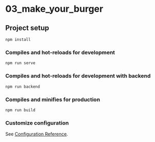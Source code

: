 # 03_make_your_burger

## Project setup
```
npm install
```

### Compiles and hot-reloads for development
```
npm run serve
```

### Compiles and hot-reloads for development with backend
```
npm run backend
```

### Compiles and minifies for production
```
npm run build
```

### Customize configuration
See [Configuration Reference](https://cli.vuejs.org/config/).
